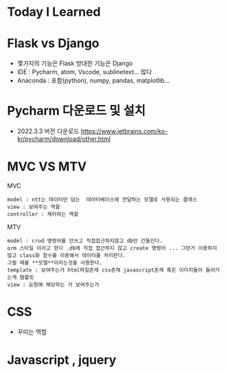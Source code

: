 # Today I Learned
<!--
## Feynman Learning Technique(파인만 학습법)

<img src="https://github.com/fightmeat/photos/blob/2a9c1c68dabd2cb880e259801cb9f56f24ede641/Feynman.svg"><br>

1. 이해하고 싶은 학습주제나 개념을 선택
2. 공부하기
3. 가장 기본적인 언어로 개념을 설명할 수 있을 정도로 이해해야 한다.
4. 개념을 스스로에게 가르치듯이 설명하는데 이 과정에서 어려움을 겪는 다면 다시 학습으로 간다.
5. 학습한 내용을 지속적으로 피드백을 받아서 복습하는데 복잡한 개념을 단순화하고 요약하고 스토리화해서   
6. 최종적으로 저장합니다.
7. 피드백을 통해서 점검하고 안되면 3번으로 돌아가기-->

# Flask vs Django
- 몇가지의 기능은 Flask 방대한 기능은 Django
- IDE : Pycharm, atom, Vscode, sublinetext... 많다
- Anaconda : 포함(python), numpy, pandas, matplotlib...

# Pycharm 다운로드 및 설치
- 2022.3.3 버전 다운로드
https://www.jetbrains.com/ko-kr/pycharm/download/other.html

# MVC  VS  MTV

MVC
```
model : ntt는 데이터만 담는  데이터베이스에 전달하는 모델로 사용되는 클래스
view : 보여주는 역할
controller : 제어하는 역할
```

MTV
```
model : crud 명령어를 안쓰고 직접접근하지않고 db만 건들인다.
orm 스타일 이라고 한다 .db에 직접 접근하지 않고 create 명령어 ... 그런거 이용하지 않고 class화 함수를 이용해서 데이터를 처리한다.
그럴 때를 **모델**이라는것을 사용한다.
template : 보여주는거 html파일존재 css존재 javascript존재 혹은 이미지들이 들어가는게 템플릿
view : 요청에 해당하는 거 보여주는거
```

# CSS
- 꾸미는 역할

# Javascript , jquery
